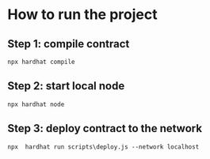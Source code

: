# How to run the project
## Step 1: compile contract
```
npx hardhat compile
```
## Step 2: start local node
```
npx hardhat node
```
## Step 3: deploy contract to the network
```
npx  hardhat run scripts\deploy.js --network localhost
```
